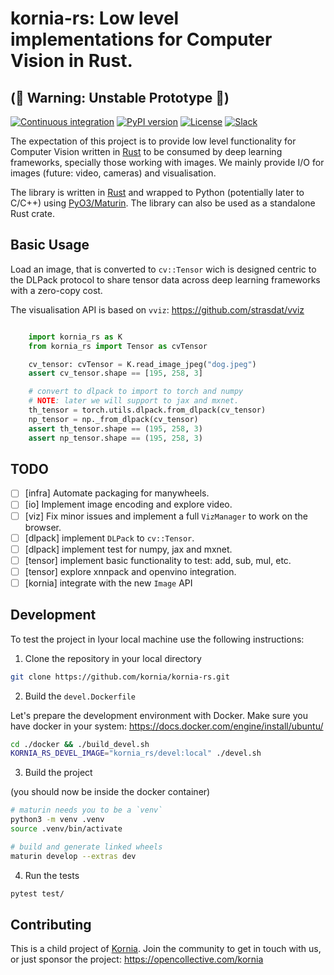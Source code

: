 # kornia-rs: Low level implementations for Computer Vision in Rust.

## (🚨 Warning: Unstable Prototype 🚨)

[![Continuous integration](https://github.com/kornia/kornia-rs/actions/workflows/ci.yml/badge.svg)](https://github.com/kornia/kornia-rs/actions/workflows/ci.yml)
[![PyPI version](https://badge.fury.io/py/kornia-rs.svg)](https://badge.fury.io/py/kornia-rs)
[![License](https://img.shields.io/badge/License-Apache%202.0-blue.svg)](LICENCE)
[![Slack](https://img.shields.io/badge/Slack-4A154B?logo=slack&logoColor=white)](https://join.slack.com/t/kornia/shared_invite/zt-csobk21g-CnydWe5fmvkcktIeRFGCEQ)

The expectation of this project is to provide low level functionality
for Computer Vision written in [Rust](https://www.rust-lang.org/) to be consumed by deep learning frameworks, specially those working with images. We mainly provide I/O for images (future: video, cameras) and visualisation.

The library is written in [Rust](https://www.rust-lang.org/) and wrapped to Python (potentially later to C/C++) using [PyO3/Maturin](https://github.com/PyO3/maturin). The library can also be used as a standalone Rust crate.

## Basic Usage

Load an image, that is converted to `cv::Tensor` wich is designed centric
to the DLPack protocol to share tensor data across deep learning frameworks with a zero-copy cost.

The visualisation API is based on `vviz`: https://github.com/strasdat/vviz

```python

    import kornia_rs as K
    from kornia_rs import Tensor as cvTensor

    cv_tensor: cvTensor = K.read_image_jpeg("dog.jpeg")
    assert cv_tensor.shape == [195, 258, 3]

    # convert to dlpack to import to torch and numpy
    # NOTE: later we will support to jax and mxnet.
    th_tensor = torch.utils.dlpack.from_dlpack(cv_tensor)
    np_tensor = np._from_dlpack(cv_tensor)
    assert th_tensor.shape == (195, 258, 3)
    assert np_tensor.shape == (195, 258, 3)
```

## TODO

- [ ] [infra] Automate packaging for manywheels.
- [ ] [io] Implement image encoding and explore video.
- [ ] [viz] Fix minor issues and implement a full `VizManager` to work on the browser.
- [ ] [dlpack] implement `DLPack` to `cv::Tensor`.
- [ ] [dlpack] implement test for numpy, jax and mxnet.
- [ ] [tensor] implement basic functionality to test: add, sub, mul, etc.
- [ ] [tensor] explore xnnpack and openvino integration.
- [ ] [kornia] integrate with the new `Image` API

## Development

To test the project in lyour local machine use the following instructions:

1. Clone the repository in your local directory

```bash
git clone https://github.com/kornia/kornia-rs.git
```

2. Build the `devel.Dockerfile`

Let's prepare the development environment with Docker.
Make sure you have docker in your system: https://docs.docker.com/engine/install/ubuntu/

```bash
cd ./docker && ./build_devel.sh
KORNIA_RS_DEVEL_IMAGE="kornia_rs/devel:local" ./devel.sh
```

3. Build the project

(you should now be inside the docker container)

```bash
# maturin needs you to be a `venv`
python3 -m venv .venv
source .venv/bin/activate

# build and generate linked wheels
maturin develop --extras dev
```

4. Run the tests

```bash
pytest test/
```


## Contributing

This is a child project of [Kornia](https://github.com/kornia/kornia). Join the community to get in touch with us, or just sponsor the project: https://opencollective.com/kornia